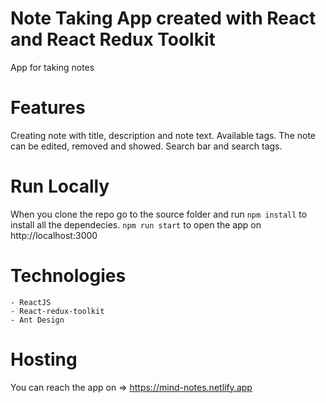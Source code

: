 # Note Taking App created with React and React Redux Toolkit
App for taking notes 

# Features
Creating note with title, description and note text. Available tags. The note can be edited, removed and showed.
Search bar and search tags.

# Run Locally
When you clone the repo go to the source folder and run `npm install` to install all the dependecies.
`npm run start` to open the app on http://localhost:3000


# Technologies
    - ReactJS
    - React-redux-toolkit
    - Ant Design

# Hosting
You can reach the app on => https://mind-notes.netlify.app
